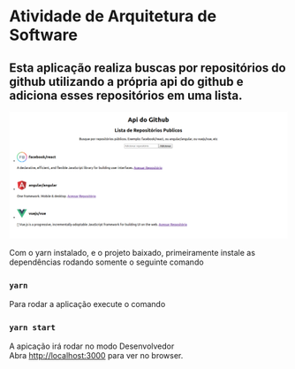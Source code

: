 # Atividade de Arquitetura de Software 

## Esta aplicação realiza buscas por repositórios do github utilizando a própria api do github e adiciona esses repositórios em uma lista.

![](explorer.png)

Com o yarn instalado, e o projeto baixado, primeiramente instale as dependências rodando somente o seguinte comando

### `yarn`

Para rodar a aplicação execute o comando

### `yarn start`

A apicação irá rodar no modo Desenvolvedor\
Abra [http://localhost:3000](http://localhost:3000) para ver no browser.


